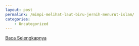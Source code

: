 ```yaml
---
layout: post
permalink: /mimpi-melihat-laut-biru-jernih-menurut-islam/
categories:
    - Uncategorized
---
```


[Baca Selengkapnya](/03)
